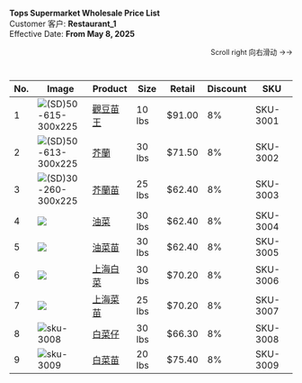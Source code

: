 **Tops Supermarket Wholesale Price List**
<br>Customer 客户: **Restaurant_1**
<br>Effective Date: **From May 8, 2025**


<p style="text-align:right; font-size:0.9em; margin-bottom:8px;">
  Scroll right 向右滑动 →→
</p>
<br>
  
| No. | Image                                                                                       | Product                                                 | Size   | Retail  | Discount | SKU       |
| --- | ------------------------------------------------------------------------------------------- | ------------------------------------------------------- | ------ | ------- | -------- | --------- |
| 1   | <img src="https://afodltd.com/wp-content/uploads/2024/07/50-615-300x225.jpg" alt="(SD)50-615-300x225" style="max-width:100px; max-height:100px;" />          | [觀豆苗王](https://mckinwholesale.ca/products/sku-3001) | 10 lbs | $91.00  | 8%       | SKU-3001  |
| 2   | <img src="https://afodltd.com/wp-content/uploads/2024/07/50-613-300x225.jpg" alt="(SD)50-613-300x225" style="max-width:100px; max-height:100px;" />          | [芥蘭](https://mckinwholesale.ca/products/sku-3002)      | 30 lbs | $71.50  | 8%       | SKU-3002  |
| 3   | <img src="https://afodltd.com/wp-content/uploads/2019/03/30-260-300x225.jpg" alt="(SD)30-260-300x225" style="max-width:100px; max-height:100px;" />          | [芥蘭苗](https://mckinwholesale.ca/products/sku-3003)    | 25 lbs | $62.40  | 8%       | SKU-3003  |
| 4   | <img src="https://afodltd.com/wp-content/uploads/2019/02/10-21...height:100px;" />          | [油菜](https://mckinwholesale.ca/products/sku-3004)      | 30 lbs | $62.40  | 8%       | SKU-3004  |
| 5   | <img src="https://afodltd.com/wp-content/uploads/2020/08/50-47...height:100px;" />          | [油菜苗](https://mckinwholesale.ca/products/sku-3005)    | 30 lbs | $62.40  | 8%       | SKU-3005  |
| 6   | <img src="https://afodltd.com/wp-content/uploads/2019/03/30-26...height:100px;" />          | [上海白菜](https://mckinwholesale.ca/products/sku-3006)  | 30 lbs | $70.20  | 8%       | SKU-3006  |
| 7   | <img src="https://afodltd.com/wp-content/uploads/2019/04/20-08...height:100px;" />          | [上海菜苗](https://mckinwholesale.ca/products/sku-3007)  | 25 lbs | $70.20  | 8%       | SKU-3007  |
| 8   | <img src="https://cdn.yoursite.com/images/sku-3008.jpg" alt="sku-3008" style="max-height:100px;" /> | [白菜仔](https://mckinwholesale.ca/products/sku-3008)    | 30 lbs | $66.30  | 8%       | SKU-3008  |
| 9   | <img src="https://cdn.yoursite.com/images/sku-3009.jpg" alt="sku-3009" style="max-height:100px;" /> | [白菜苗](https://mckinwholesale.ca/products/sku-3009)    | 20 lbs | $75.40  | 8%       | SKU-3009  |
